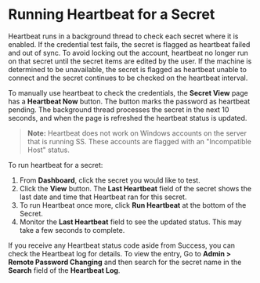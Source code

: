 [title]: # (Running Heartbeat for a Secret)
[tags]: # (Heartbeat)
[priority]: # (60)

# Running Heartbeat for a Secret

Heartbeat runs in a background thread to check each secret where it is enabled. If the credential test fails, the secret is flagged as heartbeat failed and out of sync. To avoid locking out the account, heartbeat no longer run on that secret until the secret items are edited by the user. If the machine is determined to be unavailable, the secret is flagged as heartbeat unable to connect and the secret continues to be checked on the heartbeat interval.

To manually use heartbeat to check the credentials, the **Secret View** page has a **Heartbeat Now** button. The button marks the password as heartbeat pending. The background thread processes the secret in the next 10 seconds, and when the page is refreshed the heartbeat status is updated.

> **Note:** Heartbeat does not work on Windows accounts on the server that is running SS. These accounts are flagged with an "Incompatible Host" status.

To run heartbeat for a secret:

1. From **Dashboard**, click the secret you would like to test.
1. Click the **View** button.  The **Last Heartbeat** field of the secret shows the last date and time that Heartbeat ran for this secret. 
1. To run Heartbeat once more, click **Run Heartbeat** at the bottom of the Secret.
1. Monitor the **Last Heartbeat** field to see the updated status. This may take a few seconds to complete.

If you receive any Heartbeat status code aside from Success, you can check the Heartbeat log for details. To view the entry, Go to **Admin \> Remote Password Changing** and then search for the secret name in the **Search** field of the **Heartbeat Log**.
